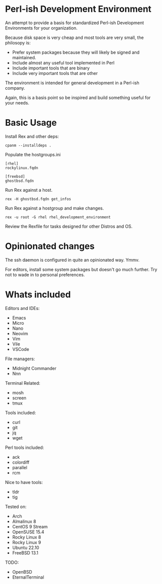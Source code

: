 # Perl-ish Development Environment

An attempt to provide a basis for standardized Perl-ish Development Environments for your organization.

Because disk space is very cheap and most tools are very small, the philosopy is:
- Prefer system packages because they will likely be signed and maintained.
- Include almost any useful tool implemented in Perl
- Include important tools that are binary
- Include very important tools that are other

The environment is intended for general development in a Perl-ish company.

Again, this is a basis point so be inspired and build something useful for your needs.

# Basic Usage

Install Rex and other deps:
```
cpanm --installdeps .
```

Populate the hostgroups.ini

```
[rhel]
rockylinux.fqdn

[freebsd]
ghostbsd.fqdn
```

Run Rex against a host.
```
rex -H ghostbsd.fqdn get_infos
```

Run Rex against a hostgroup and make changes.

```
rex -u root -G rhel rhel_development_environment
```

Review the Rexfile for tasks designed for other Distros and OS.

# Opinionated changes

The ssh daemon is configured in quite an opinionated way. Ymmv.

For editors, install some system packages but doesn't go much further. Try not to wade in to personal
preferences.

# Whats included

Editors and IDEs:
 - Emacs
 - Micro
 - Nano
 - Neovim
 - Vim
 - Vile
 - VSCode

 File managers:
 - Midnight Commander
 - Nnn

 Terminal Related:
 - mosh
 - screen
 - tmux

Tools included:
 - curl
 - git
 - jq
 - wget

Perl tools included:
 - ack
 - colordiff
 - parallel
 - rcm

Nice to have tools:
 - tldr
 - tig

Tested on:
 - Arch
 - Almalinux 8
 - CentOS 9 Stream
 - OpenSUSE 15.4
 - Rocky Linux 8
 - Rocky Linux 9
 - Ubuntu 22.10
 - FreeBSD 13.1

TODO:
 - OpenBSD
 - EternalTerminal
